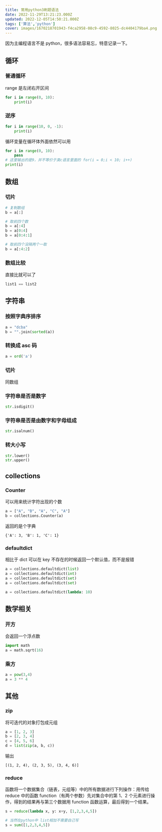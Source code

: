 ```yaml
---
title: 常用python3刷题语法
date: 2022-11-29T13:21:23.000Z
updated: 2022-12-05T14:50:21.000Z
tags: ['算法','python']
cover: images/1670218701943-f4ca2958-08c9-4592-8025-dc4404179ba4.png
---
```

  
因为主编程语言不是 python，很多语法容易忘，特意记录一下。

## 循环

### 普通循环

range 是左闭右开区间

```python
for i in range(0, 10):
    print(i)
```

### 逆序

```python
for i in range(10, 0, -1):
    print(i)
```

循环变量在循环体外面依然可以用

```python
for i in range(0, 10):
    pass
# 这里输出的是9，并不等价于类c语言里面的 for(i = 0;i < 10; i++)
print(i)
```

## 数组

### 切片

```python
# 复制数组
b = a[:]

# 取前四个数
b = a[:4]
b = a[0:4]
b = a[0:4:1]

# 取前四个没隔两个一取
b = a[:4:2]
```

### 数组比较

直接比就可以了

```python
list1 == list2
```

## 字符串

### 按照字典序排序

```python
a = "dcba"
b = "".join(sorted(a))
```

### 转换成 asc 码

```python
a = ord('a')
```

### 切片

同数组

### 字符串是否是数字

```python
str.isdigit()
```

### 字符串是否是由数字和字母组成

```python
str.isalnum()
```

### 转大小写

```python
str.lower()
str.upper()
```

## collections

### Counter

可以用来统计字符出现的个数

```python
a = ["A", "B", "A", "C", "A"]
b = collections.Counter(a)
```

返回的是个字典

```
{'A': 3, 'B': 1, 'C': 1}
```

### defaultdict

相比于 dict 可以在 key 不存在的时候返回一个默认值，而不是报错

```python
a = collections.defaultdict(list)
a = collections.defaultdict(int)
a = collections.defaultdict(set)
a = collections.defaultdict(set)

a = collections.defaultdict(lambda: 10)
```

## 数学相关

### 开方

会返回一个浮点数

```python
import math
a = math.sqrt(16)
```

### 乘方

```python
a = pow(3,4)
a = 3 ** 4
```

## 其他

### zip

将可迭代的对象打包成元组

```python
a = [1, 2, 3]
b = [2, 3, 4]
c = [4, 5, 6]
d = list(zip(a, b, c))
```

输出

```
[(1, 2, 4), (2, 3, 5), (3, 4, 6)]
```

### reduce

函数将一个数据集合（链表，元组等）中的所有数据进行下列操作：用传给 reduce 中的函数 function（有两个参数）先对集合中的第 1、2 个元素进行操作，得到的结果再与第三个数据用 function 函数运算，最后得到一个结果。

```python
s = reduce(lambda x, y: x+y, [1,2,3,4,5])

# 当然在python中 list相加不需要自己写
s = sum([1,2,3,4,5])
```
